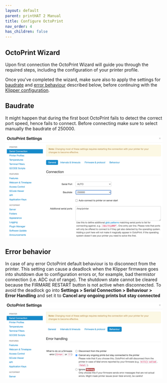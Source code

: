```yaml
---
layout: default
parent: printHAT 2 Manual
title: Configure OctoPrint
nav_order: 4
has_children: false
---
```


## OctoPrint Wizard
Upon first connection the OctoPrint Wizard will guide you through the required steps, including the configuration of your printer profile.  

Once you've completed the wizard, make sure also to apply the settings for [baudrate](#baudrate) and [error behaviour](#error) described below, before continuing with the [Klipper configuration](klipper).

## <a name="baudrate"></a>Baudrate
It might happen that during the first boot OctoPrint fails to detect the correct port speed, hence fails to connect. Before connecting make sure to select manually the baudrate of 250000.

![octosettings](../assets/img/octoprint-baudrate.png)

## <a name="error"></a>Error behavior
In case of any error OctoPrint default behaviour is to disconnect from the printer. This setting can cause a deadlock when the Klipper firmware goes into shutdown due to configuration errors or, for example, bad thermistor connection (i.e. ADC out of range). The shutdown state cannot be cleared because the FIRMARE RESTART button is not active when disconnected.
To avoid the deadlock go into **Settings > Serial Connection > Behaviour > Error Handling** and set it to **Cancel any ongoing prints but stay connected**

![octosettings](../assets/img/octoprint-behaviour.png)
